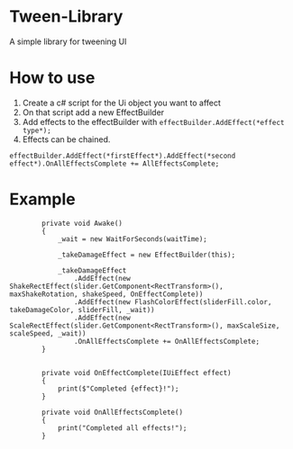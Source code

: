 # Tween-Library
A simple library for tweening UI

# How to use

1) Create a c# script for the Ui object you want to affect
2) On that script add a new EffectBuilder
3) Add effects to the effectBuilder with
`effectBuilder.AddEffect(*effect type*);`
4) Effects can be chained.
```
effectBuilder.AddEffect(*firstEffect*).AddEffect(*second effect*).OnAllEffectsComplete += AllEffectsComplete;
```

# Example
```
        private void Awake()
        {
            _wait = new WaitForSeconds(waitTime);
            
            _takeDamageEffect = new EffectBuilder(this);
            
            _takeDamageEffect
                .AddEffect(new ShakeRectEffect(slider.GetComponent<RectTransform>(), maxShakeRotation, shakeSpeed, OnEffectComplete))
                .AddEffect(new FlashColorEffect(sliderFill.color, takeDamageColor, sliderFill, _wait))
                .AddEffect(new ScaleRectEffect(slider.GetComponent<RectTransform>(), maxScaleSize, scaleSpeed, _wait))
                .OnAllEffectsComplete += OnAllEffectsComplete;
        }


        private void OnEffectComplete(IUiEffect effect)
        {
            print($"Completed {effect}!");
        }

        private void OnAllEffectsComplete()
        {
            print("Completed all effects!");
        }
```
